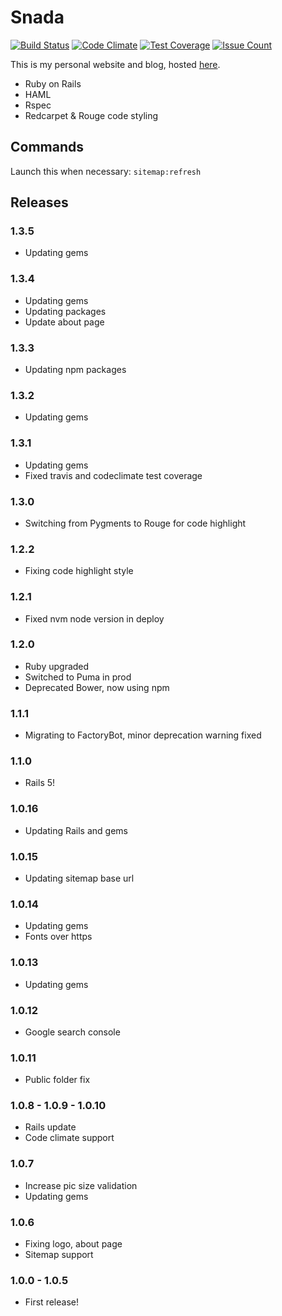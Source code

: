 # Snada

[![Build Status](https://travis-ci.org/snada/snada.svg?branch=master)](https://travis-ci.org/snada/snada) [![Code Climate](https://codeclimate.com/github/snada/snada/badges/gpa.svg)](https://codeclimate.com/github/snada/snada) [![Test Coverage](https://codeclimate.com/github/snada/snada/badges/coverage.svg)](https://codeclimate.com/github/snada/snada/coverage) [![Issue Count](https://codeclimate.com/github/snada/snada/badges/issue_count.svg)](https://codeclimate.com/github/snada/snada)

This is my personal website and blog, hosted [here](http://snada.it).

- Ruby on Rails
- HAML
- Rspec
- Redcarpet & Rouge code styling

## Commands

Launch this when necessary: `sitemap:refresh`

## Releases

### 1.3.5
- Updating gems

### 1.3.4
- Updating gems
- Updating packages
- Update about page

### 1.3.3
- Updating npm packages

### 1.3.2
- Updating gems

### 1.3.1
- Updating gems
- Fixed travis and codeclimate test coverage

### 1.3.0
- Switching from Pygments to Rouge for code highlight

### 1.2.2
- Fixing code highlight style

### 1.2.1
- Fixed nvm node version in deploy

### 1.2.0
- Ruby upgraded
- Switched to Puma in prod
- Deprecated Bower, now using npm

### 1.1.1
- Migrating to FactoryBot, minor deprecation warning fixed

### 1.1.0
- Rails 5!

### 1.0.16
- Updating Rails and gems

### 1.0.15
- Updating sitemap base url

### 1.0.14
- Updating gems
- Fonts over https

### 1.0.13
- Updating gems

### 1.0.12
 - Google search console

### 1.0.11
 - Public folder fix

### 1.0.8 - 1.0.9 - 1.0.10
 - Rails update
 - Code climate support

### 1.0.7
 - Increase pic size validation
 - Updating gems

### 1.0.6
 - Fixing logo, about page
 - Sitemap support

### 1.0.0 - 1.0.5
 - First release!
